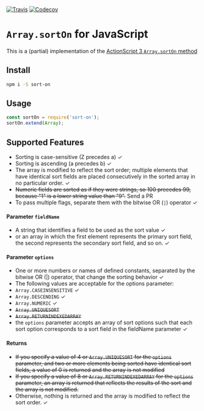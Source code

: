 [![Travis](https://img.shields.io/travis/AndreasPizsa/as3-array-sort-on.svg?style=flat-square)](https://github.com/AndreasPizsa/as3-array-sort-on)
[![Codecov](https://img.shields.io/codecov/c/github/AndreasPizsa/as3-array-sort-on.svg?style=flat-square)](https://codecov.io/gh/AndreasPizsa/as3-array-sort-on)

# `Array.sortOn` for JavaScript

This is a (partial) implementation of the [ActionScript 3 `Array.sortOn` method](http://help.adobe.com/en_US/FlashPlatform/reference/actionscript/3/Array.html#sortOn())

## Install

```bash
npm i -S sort-on

```

## Usage

```javascript
const sortOn = require('sort-on');
sortOn.extend(Array);

```
## Supported Features
+ Sorting is case-sensitive (Z precedes a) ✓
+ Sorting is ascending (a precedes b) ✓
+ The array is modified to reflect the sort order; multiple elements that have identical sort fields are placed consecutively in the sorted array in no particular order.  ✓
+ ~~Numeric fields are sorted as if they were strings, so 100 precedes 99, because "1" is a lower string value than "9".~~ Send a PR
+ To pass multiple flags, separate them with the bitwise OR (`|`) operator ✓

#### Parameter `fieldName`
+ A string that identifies a field to be used as the sort value  ✓
+ or an array in which the first element represents the primary sort field, the second represents the secondary sort field, and so on.  ✓

#### Parameter `options`
+ One or more numbers or names of defined constants, separated by the bitwise OR (|) operator, that change the sorting behavior ✓
+ The following values are acceptable for the options parameter:
+ `Array.CASEINSENSITIVE` ✓
+ `Array.DESCENDING` ✓
+ `Array.NUMERIC` ✓
+ ~~`Array.UNIQUESORT`~~
+ ~~`Array.RETURNINDEXEDARRAY`~~
+ the `options` parameter accepts an array of sort options such that each sort option corresponds to a sort field in the fieldName parameter  ✓

#### Returns
+ ~~If you specify a value of 4 or `Array.UNIQUESORT` for the `options` parameter, and two or more elements being sorted have identical sort fields, a value of 0 is returned and the array is not modified~~
+ ~~If you specify a value of 8 or `Array.RETURNINDEXEDARRAY` for the `options` parameter, an array is returned that reflects the results of the sort and the array is not modified.~~
+ Otherwise, nothing is returned and the array is modified to reflect the sort order.  ✓
